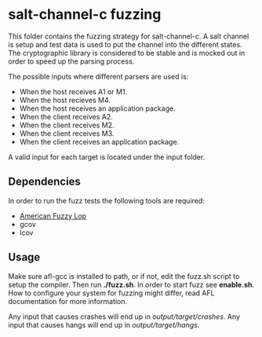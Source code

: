 salt-channel-c fuzzing
======================

This folder contains the fuzzing strategy for salt-channel-c. A salt channel is setup and test data is used to put the channel into the different states. The cryptographic library is considered to be stable and is mocked out in order to speed up the parsing process.

The possible inputs where different parsers are used is:
 * When the host receives A1 or M1.
 * When the host recieves M4.
 * When the host receives an application package. 
 * When the client receives A2.
 * When the client receives M2.
 * When the client receives M3.
 * When the client receives an application package.

 A valid input for each target is located under the input folder.

## Dependencies
In order to run the fuzz tests the following tools are required:
 * [American Fuzzy Lop](http://lcamtuf.coredump.cx/afl/)
 * gcov
 * lcov

## Usage
Make sure afl-gcc is installed to path, or if not, edit the fuzz.sh script to setup the compiler. Then run **./fuzz.sh**. In order to start fuzz see **enable.sh**. How to configure your system for fuzzing might differ, read AFL documentation for more information.

 Any input that causes crashes will end up in *output/target/crashes*.
 Any input that causes hangs will end up in *output/target/hangs*.
